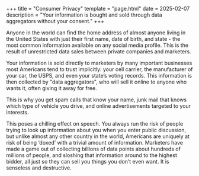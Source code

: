 +++
title = "Consumer Privacy"
template = "page.html"
date = 2025-02-07
description = "Your information is bought and sold through data aggregators without your consent."
+++

Anyone in the world can find the home address of almost anyone living in the United States with just their first name, date of birth, and state - the most common information available on any social media profile. This is the result of unrestricted data sales between private companies and marketers.

Your information is sold directly to marketers by many important businesses most Americans tend to trust implicitly: your cell carrier, the manufacturer of your car, the USPS, and even your state’s voting records. This information is then collected by "data aggregators", who will sell it online to anyone who wants it, often giving it away for free.

This is why you get spam calls that know your name, junk mail that knows which type of vehicle you drive, and online advertisements targeted to your interests.

This poses a chilling effect on speech. You always run the risk of people trying to look up information about you when you enter public discussion, but unlike almost any other country in the world, Americans are uniquely at risk of being ‘doxed’ with a trivial amount of information. Marketers have made a game out of collecting billions of data points about hundreds of millions of people, and sloshing that information around to the highest bidder, all just so they can sell you things you don’t even want. It is senseless and destructive.
